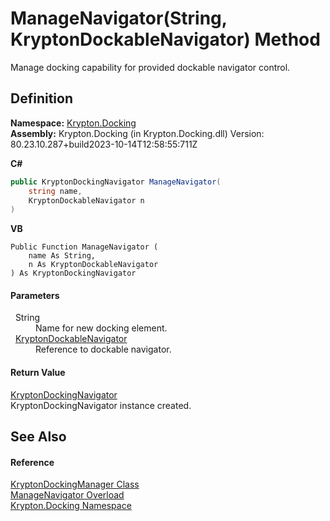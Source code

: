 # ManageNavigator(String, KryptonDockableNavigator) Method


Manage docking capability for provided dockable navigator control.



## Definition
**Namespace:** <a href="98399376-cf41-9454-4b4d-4fab2ca20bc7.md">Krypton.Docking</a>  
**Assembly:** Krypton.Docking (in Krypton.Docking.dll) Version: 80.23.10.287+build2023-10-14T12:58:55:711Z

**C#**
``` C#
public KryptonDockingNavigator ManageNavigator(
	string name,
	KryptonDockableNavigator n
)
```
**VB**
``` VB
Public Function ManageNavigator ( 
	name As String,
	n As KryptonDockableNavigator
) As KryptonDockingNavigator
```



#### Parameters
<dl><dt>  String</dt><dd>Name for new docking element.</dd><dt>  <a href="0599e3ef-fca5-dece-3a3f-37ff2644d1e4.md">KryptonDockableNavigator</a></dt><dd>Reference to dockable navigator.</dd></dl>

#### Return Value
<a href="6f08c251-cb6b-a0e4-cae2-119443dd287b.md">KryptonDockingNavigator</a>  
KryptonDockingNavigator instance created.

## See Also


#### Reference
<a href="6c9c237d-95cb-a4ce-72c6-cd7684d3287e.md">KryptonDockingManager Class</a>  
<a href="04ba993a-339b-acf2-8097-5d3cc15a7059.md">ManageNavigator Overload</a>  
<a href="98399376-cf41-9454-4b4d-4fab2ca20bc7.md">Krypton.Docking Namespace</a>  
